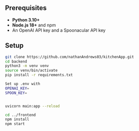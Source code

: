 
## Prerequisites

- **Python 3.10+**  
- **Node.js 18+** and npm  
- An OpenAI API key and a Spoonacular API key


## Setup
```bash
git clone https://github.com/nathanAndrews03/kitchenApp.git
cd backend
python3 -m venv venv
source venv/bin/activate
pip install -r requirements.txt

Set up .env with
OPENAI_KEY=
SPOON_KEY=


uvicorn main:app --reload

cd ../frontend
npm install
npm start